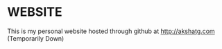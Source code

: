 WEBSITE
=======================
This is my personal website hosted through github at http://akshatg.com (Temporarily Down)
